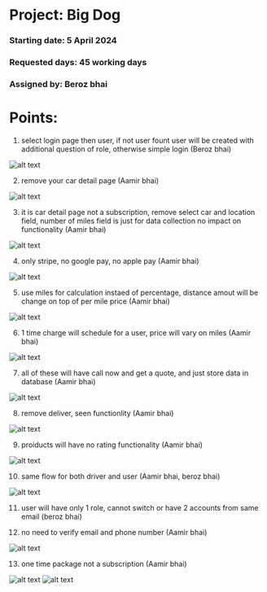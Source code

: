 # Project: Big Dog

### Starting date: 5 April 2024

### Requested days: 45 working days

### Assigned by: Beroz bhai

# Points:

1. select login page then user, if not user fount user will be created with additional question of role, otherwise simple login (Beroz bhai)

![alt text](image.png)

2. remove your car detail page (Aamir bhai)

![alt text](image-1.png)

3.  it is car detail page not a subscription, remove select car and location field, number of miles field is just for data collection no impact on functionality (Aamir bhai)

![alt text](image-2.png)

4. only stripe, no google pay, no apple pay (Aamir bhai)

![alt text](image-3.png)

5. use miles for calculation instaed of percentage, distance amout will be change on top of per mile price (Aamir bhai)

![alt text](image-4.png)

6. 1 time charge will schedule for a user, price will vary on miles (Aamir bhai)

![alt text](image-5.png)

7. all of these will have call now and get a quote, and just store data in database (Aamir bhai)

![alt text](image-6.png)

8. remove deliver, seen functionlity (Aamir bhai)

![alt text](image-7.png)

9. proiducts will have no rating functionality (Aamir bhai)

![alt text](image-8.png)

10. same flow for both driver and user (Aamir bhai, beroz bhai)

![alt text](image-9.png)

11. user will have only 1 role, cannot switch or have 2 accounts from same email (beroz bhai)

12. no need to verify email and phone number (Aamir bhai)

![alt text](image-10.png)

13. one time package not a subscription (Aamir bhai)

![alt text](image-11.png)
![alt text](image-12.png)
